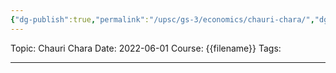 ```yaml
---
{"dg-publish":true,"permalink":"/upsc/gs-3/economics/chauri-chara/","dgHomeLink":true,"dgPassFrontmatter":false}
---
```


Topic: Chauri Chara
Date: 2022-06-01
Course: {{filename}}
Tags: 

---



